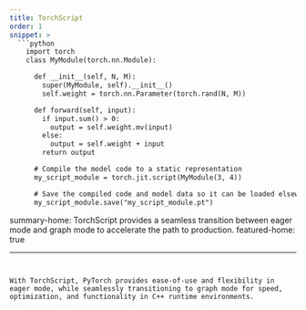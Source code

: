 ```yaml
---
title: TorchScript
order: 1
snippet: >
  ```python
    import torch
    class MyModule(torch.nn.Module):

      def __init__(self, N, M):
        super(MyModule, self).__init__()
        self.weight = torch.nn.Parameter(torch.rand(N, M))

      def forward(self, input):
        if input.sum() > 0:
          output = self.weight.mv(input)
        else:
          output = self.weight + input
        return output

      # Compile the model code to a static representation
      my_script_module = torch.jit.script(MyModule(3, 4))

      # Save the compiled code and model data so it can be loaded elsewhere
      my_script_module.save("my_script_module.pt")
  ```

summary-home: TorchScript provides a seamless transition between eager mode and graph mode to accelerate the path to production.
featured-home: true

---
```


With TorchScript, PyTorch provides ease-of-use and flexibility in eager mode, while seamlessly transitioning to graph mode for speed, optimization, and functionality in C++ runtime environments.
